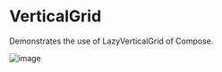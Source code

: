 # VerticalGrid
Demonstrates the use of LazyVerticalGrid of Compose.

![image](https://user-images.githubusercontent.com/19203471/195165854-cf779a41-4ee6-4a6b-b1be-419bbe2e4d20.png)

